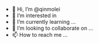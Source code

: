- 👋 Hi, I’m @qinmolei
- 👀 I’m interested in 
- 🌱 I’m currently learning ...
- 💞️ I’m looking to collaborate on ...
- 📫 How to reach me ...

<!---
qinmoelei/qinmoelei is a ✨ special ✨ repository because its `README.md` (this file) appears on your GitHub profile.
You can click the Preview link to take a look at your changes.
--->
